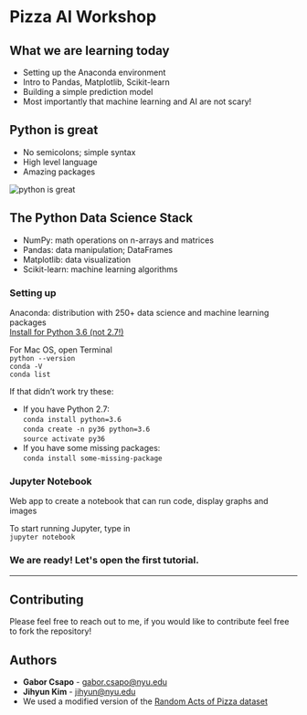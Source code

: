 # Pizza AI Workshop

## What we are learning today
- Setting up the Anaconda environment
- Intro to Pandas, Matplotlib, Scikit-learn
- Building a simple prediction model
- Most importantly that machine learning and AI are not scary!

## Python is great
- No semicolons; simple syntax
- High level language
- Amazing packages
 &nbsp;
 
![python is great](https://img-9gag-fun.9cache.com/photo/a6L3Dwq_700bwp.webp)  


## The Python Data Science Stack
- NumPy: math operations on n-arrays and matrices
- Pandas: data manipulation; DataFrames
- Matplotlib: data visualization
- Scikit-learn: machine learning algorithms

### Setting up
Anaconda: distribution with 250+ data science and machine learning packages  
[Install for Python 3.6 (not 2.7!)](https://www.anaconda.com/download/#linux)

For Mac OS, open Terminal  
   `python --version`  
   `conda -V`  
   `conda list`  

If that didn’t work try these: 
- If you have Python 2.7:  
   `conda install python=3.6`   
   `conda create -n py36 python=3.6`   
   `source activate py36`    
- If you have some missing packages:  
   `conda install some-missing-package`   

### Jupyter Notebook
Web app to create a notebook that can run code, display graphs and images
	
To start running Jupyter, type in  
   `jupyter notebook`


### We are ready! Let's open the first tutorial.

---
## Contributing

Please feel free to reach out to me, if you would like to contribute feel free to fork the repository!


## Authors

* **Gabor Csapo** - gabor.csapo@nyu.edu
* **Jihyun Kim** - jihyun@nyu.edu
* We used a modified version of the [Random Acts of Pizza dataset](https://www.kaggle.com/c/random-acts-of-pizza)
